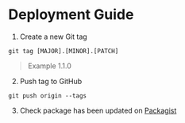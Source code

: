 # Deployment Guide

1. Create a new Git tag

```
git tag [MAJOR].[MINOR].[PATCH]
```
> Example 1.1.0

2. Push tag to GitHub

```
git push origin --tags
```

3. Check package has been updated on [Packagist](https://packagist.org/)
